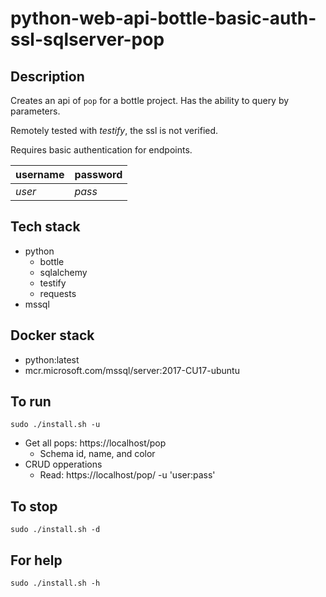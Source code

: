 # python-web-api-bottle-basic-auth-ssl-sqlserver-pop

## Description
Creates an api of `pop` for a bottle project.
Has the ability to query by parameters.

Remotely tested with *testify*, the ssl is not verified.

Requires basic authentication for endpoints.

| username | password |
| -------- | -------- |
| *user* | *pass* |

## Tech stack
- python
  - bottle
  - sqlalchemy
  - testify
  - requests
- mssql

## Docker stack
- python:latest
- mcr.microsoft.com/mssql/server:2017-CU17-ubuntu

## To run
`sudo ./install.sh -u`
- Get all pops: https://localhost/pop
  - Schema id, name, and color
- CRUD opperations
  - Read: https://localhost/pop/<id> -u 'user:pass'

## To stop
`sudo ./install.sh -d`

## For help
`sudo ./install.sh -h`
